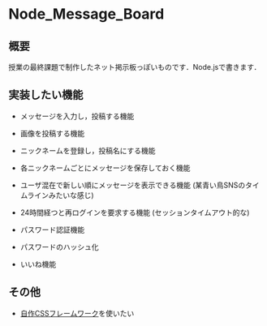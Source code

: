 # Node_Message_Board

## 概要
授業の最終課題で制作したネット掲示板っぽいものです．Node.jsで書きます．

## 実装したい機能
- メッセージを入力し，投稿する機能

- 画像を投稿する機能

- ニックネームを登録し，投稿名にする機能

- 各ニックネームごとにメッセージを保存しておく機能

- ユーザ混在で新しい順にメッセージを表示できる機能 (某青い鳥SNSのタイムラインみたいな感じ)

- 24時間経つと再ログインを要求する機能 (セッションタイムアウト的な)

- パスワード認証機能

- パスワードのハッシュ化

- いいね機能

## その他
- [自作CSSフレームワーク](https://www.github.com/zawataku/zawataku_framework)を使いたい
